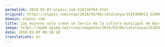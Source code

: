 ```yaml
---
permalink: 2018-03-07-elpais.com-516334764.html
original: https://elpais.com/ccaa/2018/03/06/catalunya/1520360013_620903.html#?ref=rss&format=simple&link=link
domain: elpais.com
title: Las mujeres solo crean un tercio de la cultura municipal de Barcelona
image: https://ep00.epimg.net/ccaa/imagenes/2018/03/06/catalunya/1520360013_620903_1520360506_noticia_normal.jpg
date: 2018-03-07 00:36:10
translations: en
---
```


